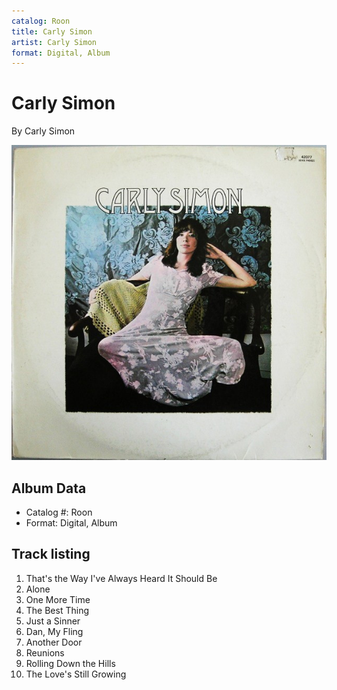 ```yaml
---
catalog: Roon
title: Carly Simon
artist: Carly Simon
format: Digital, Album
---
```


# Carly Simon

By Carly Simon

![](../../assets/albumcovers/Carly_Simon-Carly_Simon.png)

## Album Data

- Catalog #: Roon
- Format: Digital, Album


## Track listing


1. That's the Way I've Always Heard It Should Be
2. Alone
3. One More Time
4. The Best Thing
5. Just a Sinner
6. Dan, My Fling
7. Another Door
8. Reunions
9. Rolling Down the Hills
10. The Love's Still Growing

